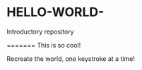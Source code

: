 
# HELLO-WORLD-
Introductory repository


=======
This is so cool!

Recreate the world, one keystroke at a time!
